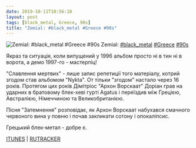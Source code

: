 ```yaml
---
date: 2019-10-11T10:56:18
layout: post
tags: [black_metal, Greece, 90s]
title: "Zemial: #black_metal #Greece #90s"
---
```

![Zemial: #black_metal #Greece #90s](https://res.cloudinary.com/vast-space-unexplored/image/upload/photos/photo_762_11-10-2019_10-56-18.jpg)
Zemial: [#black_metal](/tags/#black_metal) [#Greece](/tags/#Greece) [#90s](/tags/#90s)

Якраз та ситуація, коли випущений у 1996 альбом просто ні в тин ні в ворота, а демо 1997-го - мастерпіц!

&quot;Славлення мертвих&quot; - лише запис репетиції того матеріалу, котрий згодом став альбомом &quot;Nykta&quot;. От тільки &quot;згодом&quot; настало через 16 років. Протягом цих років Дімітріос &quot;Архон Ворскаат&quot; Доріан грав на ударних в братовому блек-хеві гурті Agatus і переїздив між Грецією, Австралією, Німеччиною та Великобританією.

Пісня &quot;Затемнення&quot; розповідає, як Архон Ворскаат набухався смачного червоного вина у повню і почав закликати сотону і опокаліпсис.

Грецький блек-метал - добре є.

[ITUNES](https://music.apple.com/us/album/necrolatry-ep/292720487) \| [RUTRACKER](https://rutracker.org/forum/viewtopic.php?t=3376957)